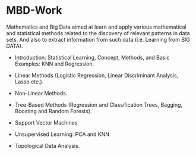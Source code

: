 # MBD-Work
Mathematics and Big Data aimed at learn and apply various mathematical and statistical methods related to the
discovery of relevant patterns in data sets. And also to extract information from such data (i.e. Learning from BIG DATA).

* Introduction: Statistical Learning, Concept, Methods, and Basic Examples: KNN and Regression.

* Linear Methods (Logistic Regression, Linear Discriminant Analysis, Lasso etc.).

* Non-Linear Methods.

* Tree-Based Methods (Regression and Classification Trees, Bagging, Boosting and Random Forests).

* Support Vector Machines

* Unsupervised Learning: PCA and KNN

* Topological Data Analysis.

